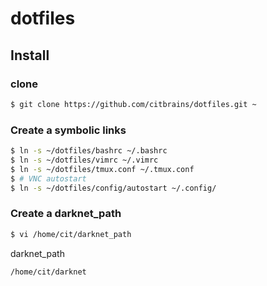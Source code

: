 # dotfiles

## Install
### clone
```bash
$ git clone https://github.com/citbrains/dotfiles.git ~
```
### Create a symbolic links
```bash
$ ln -s ~/dotfiles/bashrc ~/.bashrc
$ ln -s ~/dotfiles/vimrc ~/.vimrc
$ ln -s ~/dotfiles/tmux.conf ~/.tmux.conf
$ # VNC autostart
$ ln -s ~/dotfiles/config/autostart ~/.config/
```

### Create a darknet_path
```bash
$ vi /home/cit/darknet_path
```
darknet_path
```
/home/cit/darknet
```
